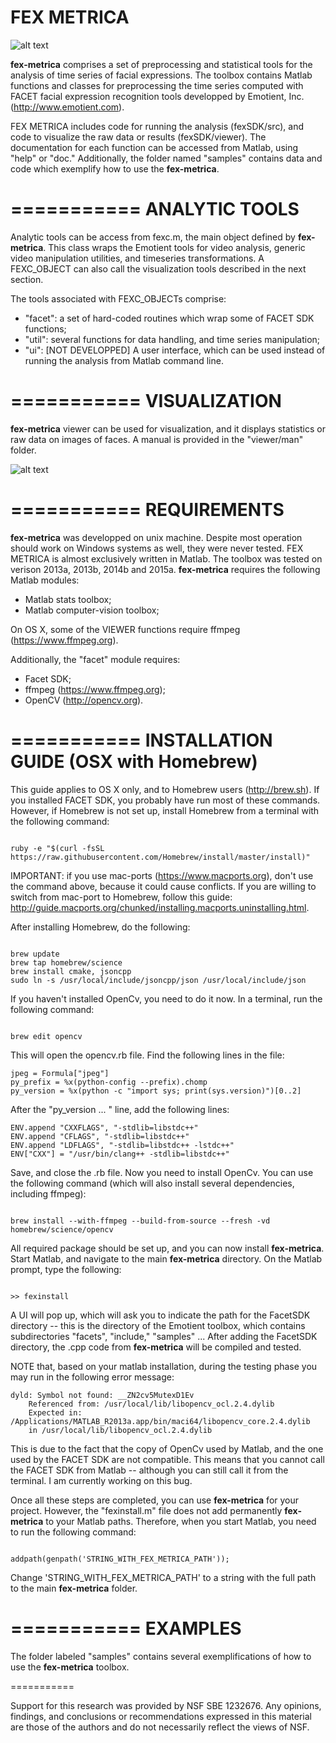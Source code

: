 
FEX METRICA 
===========


![alt text](https://github.com/filipporss/fex-metrica/blob/master/manual/images/fexicon.jpg "Icon")

**fex-metrica** comprises a set of preprocessing and statistical tools for the analysis of time series of facial expressions. The toolbox contains  Matlab functions and classes for preprocessing the time series computed with FACET facial expression recognition tools developped by Emotient, Inc. (http://www.emotient.com).

FEX METRICA includes code for running the analysis (fexSDK/src), and code to visualize the raw data or results (fexSDK/viewer). The documentation for each function can be accessed from Matlab, using "help" or "doc." Additionally, the folder named "samples" contains data and code which exemplify how to use the **fex-metrica**.


===========
ANALYTIC TOOLS
===========

Analytic tools can be access from fexc.m, the main object defined by **fex-metrica**. This class wraps the Emotient tools for video analysis, generic video manipulation utilities, and timeseries transformations. A FEXC_OBJECT can also call the visualization tools described in the next section.

The tools associated with FEXC_OBJECTs comprise:

* "facet": a set of hard-coded routines which wrap some of FACET SDK functions;
* "util": several functions for data handling, and time series manipulation;
* "ui": [NOT DEVELOPPED] A user interface, which can be used instead of running the analysis from Matlab command line.


===========
VISUALIZATION
===========

**fex-metrica** viewer can be used for visualization, and it displays statistics or raw data on images of faces. A manual is provided in the "viewer/man" folder.


![alt text](https://github.com/filipporss/fex-metrica/blob/master/manual/images/FexView-pic.jpg "Fex-Viewer")


===========
REQUIREMENTS
===========

**fex-metrica** was developped on unix machine. Despite most operation should work on Windows systems as well, they were never tested. FEX METRICA is almost exclusively written in Matlab. The toolbox was tested on verison 2013a, 2013b, 2014b and 2015a. **fex-metrica** requires the following Matlab modules:

* Matlab stats toolbox;
* Matlab computer-vision toolbox;

On OS X, some of the VIEWER functions require ffmpeg (https://www.ffmpeg.org).

Additionally, the "facet" module requires:

* Facet SDK;
* ffmpeg (https://www.ffmpeg.org);
* OpenCV (http://opencv.org).


===========
INSTALLATION GUIDE (OSX with Homebrew)
===========

This guide applies to OS X only, and to Homebrew users (http://brew.sh). If you installed FACET SDK, you probably have run most of these commands. However, if Homebrew is not set up, install Homebrew from a terminal with the following command:


```

ruby -e "$(curl -fsSL https://raw.githubusercontent.com/Homebrew/install/master/install)"

```

IMPORTANT: if you use mac-ports (https://www.macports.org), don't use the command above, because it could cause conflicts. If you are willing to switch from mac-port to Homebrew, follow this guide: http://guide.macports.org/chunked/installing.macports.uninstalling.html.


After installing Homebrew, do the following:


```

brew update
brew tap homebrew/science
brew install cmake, jsoncpp
sudo ln -s /usr/local/include/jsoncpp/json /usr/local/include/json

```

If you haven't installed OpenCv, you need to do it now. In a terminal, run the following command:


```

brew edit opencv

```

This will open the opencv.rb file. Find the following lines in the file:

```
jpeg = Formula["jpeg"]
py_prefix = %x(python-config --prefix).chomp
py_version = %x(python -c "import sys; print(sys.version)")[0..2]
```

After the "py_version ... " line, add the following lines:

```
ENV.append "CXXFLAGS", "-stdlib=libstdc++"
ENV.append "CFLAGS", "-stdlib=libstdc++"
ENV.append "LDFLAGS", "-stdlib=libstdc++ -lstdc++"
ENV["CXX"] = "/usr/bin/clang++ -stdlib=libstdc++"
```

Save, and close the .rb file. Now you need to install OpenCv. You can use the following command (which will also install several dependencies, including ffmpeg):


```

brew install --with-ffmpeg --build-from-source --fresh -vd homebrew/science/opencv

```


All required package should be set up, and you can now install **fex-metrica**. Start Matlab, and navigate to the main **fex-metrica** directory. On the Matlab prompt, type the following:


```

>> fexinstall

```

A UI will pop up, which will ask you to indicate the path for the FacetSDK directory -- this is the directory of the Emotient toolbox, which contains subdirectories "facets", "include," "samples" ... After adding the FacetSDK directory, the .cpp code from **fex-metrica** will be compiled and tested.


NOTE that, based on your matlab installation, during the testing phase you may run in the following error message:


```
dyld: Symbol not found: __ZN2cv5MutexD1Ev
    Referenced from: /usr/local/lib/libopencv_ocl.2.4.dylib
    Expected in: /Applications/MATLAB_R2013a.app/bin/maci64/libopencv_core.2.4.dylib
    in /usr/local/lib/libopencv_ocl.2.4.dylib
```


This is due to the fact that the copy of OpenCv used by Matlab, and the one used by the FACET SDK are not compatible. This means that you cannot call the FACET SDK from Matlab -- although you can still call it from the terminal. I am currently working on this bug.


Once all these steps are completed, you can use **fex-metrica** for your project. However, the "fexinstall.m" file does not add permanently **fex-metrica** to your Matlab paths. Therefore, when you start Matlab, you need to run the following command:


```

addpath(genpath('STRING_WITH_FEX_METRICA_PATH'));

```

Change 'STRING_WITH_FEX_METRICA_PATH' to a string with the full path to the main **fex-metrica** folder.


===========
EXAMPLES
===========


The folder labeled "samples" contains several exemplifications of how to use the **fex-metrica** toolbox.



===========

Support for this research was provided by NSF SBE 1232676. Any opinions, findings, and conclusions or recommendations expressed in this material are those of the authors and do not necessarily reflect the views of NSF.